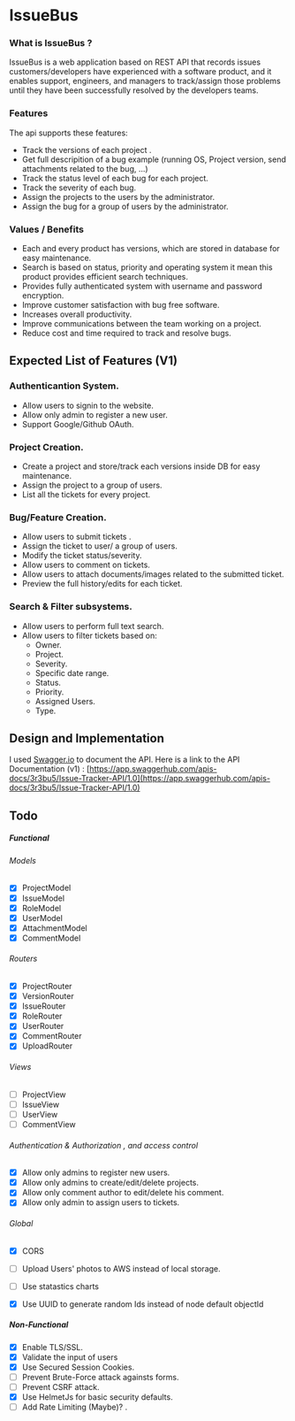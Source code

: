 # IssueBus
### What is IssueBus ?
IssueBus is a web application based on REST API that records issues customers/developers have experienced with a software product, and it enables support, engineers, and managers to track/assign those problems until they have been successfully resolved by the developers teams.
### Features
The api supports these features:

- Track the versions of each project .
- Get full descripition of a bug example (running OS, Project version, send attachments related to the bug, ...)
- Track the status level of each bug for each project.
- Track the severity of each bug.
- Assign the projects to the users by the administrator.
- Assign the bug for a group of users by the administrator.

### Values / Benefits

- Each and every product has versions, which are stored in database for easy maintenance.
- Search is based on status, priority and operating system it mean this product provides efficient search techniques.
- Provides fully authenticated system with username and password encryption.
- Improve customer satisfaction with bug free software.
- Increases overall productivity.
- Improve communications between the team working on a project.
- Reduce cost and time required to track and resolve bugs.

## Expected List of Features (V1)

### Authenticantion System.

- Allow users to signin to the website.
- Allow only admin to register a new user.
- Support Google/Github OAuth.

### Project Creation.
- Create a project and store/track each versions inside DB for easy maintenance.
- Assign the project to a group of users.
- List all the tickets for every project.

### Bug/Feature Creation.
- Allow users to submit tickets .
- Assign the ticket to user/ a group of users.
- Modify the ticket status/severity.
- Allow users to comment on tickets.
- Allow users to attach documents/images related to the submitted ticket.
- Preview the full history/edits for each ticket.

### Search & Filter subsystems.
- Allow users to perform full text search.
- Allow users to filter tickets based on:
    - Owner.
    - Project.
    - Severity.
    - Specific date range.
    - Status.
    - Priority.
    - Assigned Users.
    - Type.

## Design and Implementation

I used [Swagger.io](http://swagger.io) to document the API.
Here is a link to the API Documentation (v1) : [https://app.swaggerhub.com/apis-docs/3r3bu5/Issue-Tracker-API/1.0](https://app.swaggerhub.com/apis-docs/3r3bu5/Issue-Tracker-API/1.0)

## Todo
##### Functional
###### Models
- [x] ProjectModel
- [x] IssueModel
- [x] RoleModel
- [x] UserModel
- [x] AttachmentModel
- [x] CommentModel
###### Routers
- [x] ProjectRouter
- [x] VersionRouter
- [x] IssueRouter
- [x] RoleRouter
- [x] UserRouter
- [x] CommentRouter
- [x] UploadRouter
###### Views
- [ ] ProjectView
- [ ] IssueView
- [ ] UserView
- [ ] CommentView
###### Authentication & Authorization , and access control
- [x] Allow only admins to register new users.
- [x] Allow only admins to create/edit/delete projects.
- [x] Allow only comment author to edit/delete his comment.
- [x] Allow only admin to assign users to tickets.
###### Global
- [x] CORS
- [ ] Upload Users' photos to AWS instead of local storage.
- [ ] Use statastics charts 
- [x] Use UUID to generate random Ids instead of node default objectId


##### Non-Functional
- [x] Enable TLS/SSL.
- [x] Validate the input of users
- [x] Use Secured Session Cookies.
- [ ] Prevent Brute-Force attack againsts forms.
- [ ] Prevent CSRF attack.
- [x] Use HelmetJs for basic security defaults.
- [ ] Add Rate Limiting (Maybe)? .
